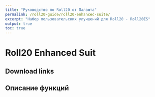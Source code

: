 ```yaml
---
title: "Руководство по Roll20 от Паланта"
permalink: /roll20-guide/roll20-enhanced-suite/
excerpt: "Набор пользовательских улучшений для Roll20 - Roll20ES"
output: true
toc: true
---
```


# Roll20 Enhanced Suit

## Download links

## Описание функций
